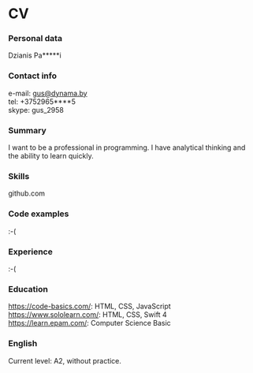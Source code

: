 # CV

### Personal data
Dzianis Pa*****i

### Contact info
e-mail: gus@dynama.by  
tel: +3752965****5  
skype: gus_2958

### Summary
I want to be a professional in programming.
I have analytical thinking and the ability to learn quickly.

### Skills
github.com

### Code examples
:-(

### Experience
:-(

### Education
https://code-basics.com/: HTML, CSS, JavaScript  
https://www.sololearn.com/: HTML, CSS, Swift 4  
https://learn.epam.com/: Computer Science Basic

### English
Current level: A2, without practice.
